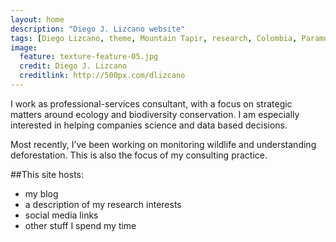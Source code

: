```yaml
---
layout: home
description: "Diego J. Lizcano website"
tags: [Diego Lizcano, theme, Mountain Tapir, research, Colombia, Paramo, Tapirus pinchaque]
image:
  feature: texture-feature-05.jpg
  credit: Diego J. Lizcano
  creditlink: http://500px.com/dlizcano
---
```

I work as professional-services consultant, with a focus on strategic matters around ecology and biodiversity conservation. I am especially interested in helping companies science and data based decisions. 

Most recently, I’ve been working on monitoring wildlife and understanding deforestation. This is also the focus of my consulting practice.

##This site hosts:

* my blog
* a description of my research interests
* social media links
* other stuff I spend my time
